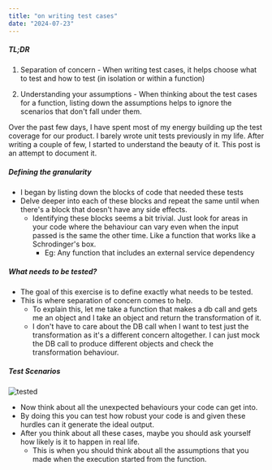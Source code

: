 ```yaml
---
title: "on writing test cases"
date: "2024-07-23"
---
```


##### TL;DR

1. Separation of concern - When writing test cases, it helps choose what to test and how to test (in isolation or within a function)

2. Understanding your assumptions - When thinking about the test cases for a function, listing down the assumptions helps to ignore the scenarios that don't fall under them.

Over the past few days, I have spent most of my energy building up the test coverage for our product. I barely wrote unit tests previously in my life. After writing a couple of few, I started to understand the beauty of it. This post is an attempt to document it.

##### Defining the granularity

- I began by listing down the blocks of code that needed these tests
- Delve deeper into each of these blocks and repeat the same until when there's a block that doesn't have any side effects.
  - Identifying these blocks seems a bit trivial. Just look for areas in your code where the behaviour can vary even when the input passed is the same the other time. Like a function that works like a Schrodinger's box.
    - Eg: Any function that includes an external service dependency

##### What needs to be tested?

- The goal of this exercise is to define exactly what needs to be tested.
- This is where separation of concern comes to help.
  - To explain this, let me take a function that makes a db call and gets me an object and I take an object and return the transformation of it.
  - I don't have to care about the DB call when I want to test just the transformation as it's a different concern altogether. I can just mock the DB call to produce different objects and check the transformation behaviour.

##### Test Scenarios

![tested](/tested.png)

- Now think about all the unexpected behaviours your code can get into.
- By doing this you can test how robust your code is and given these hurdles can it generate the ideal output.
- After you think about all these cases, maybe you should ask yourself how likely is it to happen in real life.
  - This is when you should think about all the assumptions that you made when the execution started from the function.
